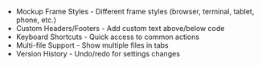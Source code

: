 - Mockup Frame Styles - Different frame styles (browser, terminal, tablet, phone, etc.)
- Custom Headers/Footers - Add custom text above/below code
- Keyboard Shortcuts - Quick access to common actions
- Multi-file Support - Show multiple files in tabs
- Version History - Undo/redo for settings changes
